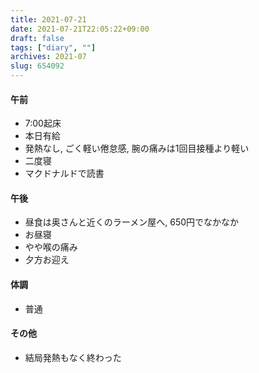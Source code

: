 ```yaml
---
title: 2021-07-21
date: 2021-07-21T22:05:22+09:00
draft: false
tags: ["diary", ""]
archives: 2021-07
slug: 654092
---
```

#### 午前
- 7:00起床
- 本日有給
- 発熱なし, ごく軽い倦怠感, 腕の痛みは1回目接種より軽い
- 二度寝
- マクドナルドで読書
#### 午後
- 昼食は奥さんと近くのラーメン屋へ, 650円でなかなか
- お昼寝
- やや喉の痛み
- 夕方お迎え
#### 体調
- 普通
#### その他
- 結局発熱もなく終わった